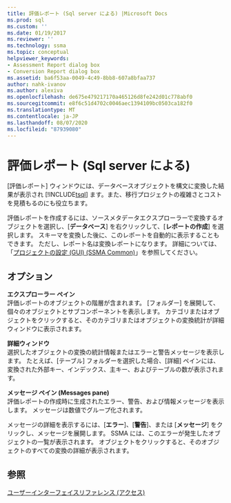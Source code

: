 ```yaml
---
title: 評価レポート (Sql server による) |Microsoft Docs
ms.prod: sql
ms.custom: ''
ms.date: 01/19/2017
ms.reviewer: ''
ms.technology: ssma
ms.topic: conceptual
helpviewer_keywords:
- Assessment Report dialog box
- Conversion Report dialog box
ms.assetid: ba6f53aa-0049-4c49-8bb8-607a8bfaa737
author: nahk-ivanov
ms.author: alexiva
ms.openlocfilehash: de675e479217170a465126d8fe242d01c778abf0
ms.sourcegitcommit: e8f6c51d4702c0046aec1394109bc0503ca182f0
ms.translationtype: MT
ms.contentlocale: ja-JP
ms.lasthandoff: 08/07/2020
ms.locfileid: "87939080"
---
```

# <a name="assessment-report-accesstosql"></a>評価レポート (Sql server による)
[評価レポート] ウィンドウには、データベースオブジェクトを構文に変換した結果が表示され [!INCLUDE[tsql](../../includes/tsql-md.md)] ます。また、移行プロジェクトの複雑さとコストを見積もるのにも役立ちます。  
  
評価レポートを作成するには、ソースメタデータエクスプローラーで変換するオブジェクトを選択し、[**データベース**] を右クリックして、[**レポートの作成**] を選択します。 スキーマを変換した後に、このレポートを自動的に表示することもできます。 ただし、レポート名は変換レポートになります。 詳細については、「[プロジェクトの設定 (GUI) (SSMA Common)](https://msdn.microsoft.com/cf06baf1-8714-48a3-95dc-781f6ca53693)」を参照してください。  
  
## <a name="options"></a>オプション  
**エクスプローラー ペイン**  
評価レポートのオブジェクトの階層が含まれます。 [フォルダー] を展開して、個々のオブジェクトとサブコンポーネントを表示します。 カテゴリまたはオブジェクトをクリックすると、そのカテゴリまたはオブジェクトの変換統計が詳細ウィンドウに表示されます。  
  
**詳細ウィンドウ**  
選択したオブジェクトの変換の統計情報またはエラーと警告メッセージを表示します。 たとえば、[テーブル] フォルダーを選択した場合、[詳細] ペインには、変換された外部キー、インデックス、主キー、およびテーブルの数が表示されます。  
  
**メッセージ ペイン (Messages pane)**  
評価レポートの作成時に生成されたエラー、警告、および情報メッセージを表示します。 メッセージは数値でグループ化されます。  
  
メッセージの詳細を表示するには、[**エラー**]、[**警告**]、または [**メッセージ**] をクリックし、メッセージを展開します。 SSMA には、このエラーが発生したオブジェクトの一覧が表示されます。 オブジェクトをクリックすると、そのオブジェクトのすべての変換の詳細が表示されます。  
  
## <a name="see-also"></a>参照  
[ユーザーインターフェイスリファレンス (アクセス)](https://msdn.microsoft.com/af24c303-4a41-449b-9c86-d6558a97e839)  
  
